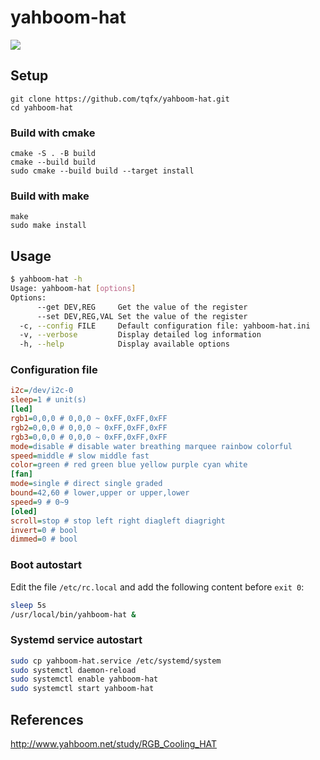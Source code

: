 # yahboom-hat

![ ](https://cdn.shopifycdn.net/s/files/1/0066/9686/1780/products/Pi_Cooling_HAT3_700x.jpg)

## Setup

```
git clone https://github.com/tqfx/yahboom-hat.git
cd yahboom-hat
```

### Build with cmake

```
cmake -S . -B build
cmake --build build
sudo cmake --build build --target install
```

### Build with make

```
make
sudo make install
```

## Usage

```sh
$ yahboom-hat -h
Usage: yahboom-hat [options]
Options:
      --get DEV,REG     Get the value of the register
      --set DEV,REG,VAL Set the value of the register
  -c, --config FILE     Default configuration file: yahboom-hat.ini
  -v, --verbose         Display detailed log information
  -h, --help            Display available options
```

### Configuration file

```ini
i2c=/dev/i2c-0
sleep=1 # unit(s)
[led]
rgb1=0,0,0 # 0,0,0 ~ 0xFF,0xFF,0xFF
rgb2=0,0,0 # 0,0,0 ~ 0xFF,0xFF,0xFF
rgb3=0,0,0 # 0,0,0 ~ 0xFF,0xFF,0xFF
mode=disable # disable water breathing marquee rainbow colorful
speed=middle # slow middle fast
color=green # red green blue yellow purple cyan white
[fan]
mode=single # direct single graded
bound=42,60 # lower,upper or upper,lower
speed=9 # 0~9
[oled]
scroll=stop # stop left right diagleft diagright
invert=0 # bool
dimmed=0 # bool
```

### Boot autostart

Edit the file `/etc/rc.local` and add the following content before `exit 0`:

```sh
sleep 5s
/usr/local/bin/yahboom-hat &
```

### Systemd service autostart

```sh
sudo cp yahboom-hat.service /etc/systemd/system
sudo systemctl daemon-reload
sudo systemctl enable yahboom-hat
sudo systemctl start yahboom-hat
```

## References

<http://www.yahboom.net/study/RGB_Cooling_HAT>

